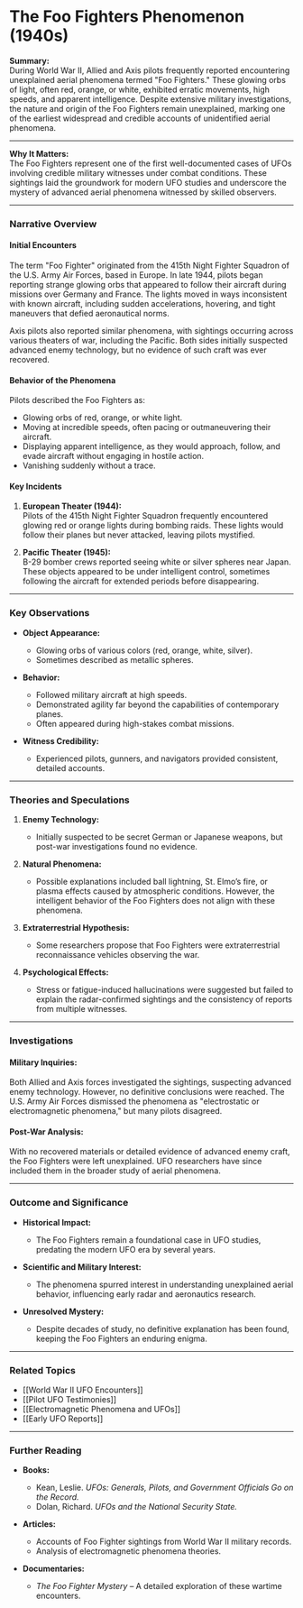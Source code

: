 # The Foo Fighters Phenomenon (1940s)

**Summary:**  
During World War II, Allied and Axis pilots frequently reported encountering unexplained aerial phenomena termed "Foo Fighters." These glowing orbs of light, often red, orange, or white, exhibited erratic movements, high speeds, and apparent intelligence. Despite extensive military investigations, the nature and origin of the Foo Fighters remain unexplained, marking one of the earliest widespread and credible accounts of unidentified aerial phenomena.

---

**Why It Matters:**  
The Foo Fighters represent one of the first well-documented cases of UFOs involving credible military witnesses under combat conditions. These sightings laid the groundwork for modern UFO studies and underscore the mystery of advanced aerial phenomena witnessed by skilled observers.

---

### **Narrative Overview**

#### **Initial Encounters**

The term "Foo Fighter" originated from the 415th Night Fighter Squadron of the U.S. Army Air Forces, based in Europe. In late 1944, pilots began reporting strange glowing orbs that appeared to follow their aircraft during missions over Germany and France. The lights moved in ways inconsistent with known aircraft, including sudden accelerations, hovering, and tight maneuvers that defied aeronautical norms.

Axis pilots also reported similar phenomena, with sightings occurring across various theaters of war, including the Pacific. Both sides initially suspected advanced enemy technology, but no evidence of such craft was ever recovered.

#### **Behavior of the Phenomena**

Pilots described the Foo Fighters as:

- Glowing orbs of red, orange, or white light.
- Moving at incredible speeds, often pacing or outmaneuvering their aircraft.
- Displaying apparent intelligence, as they would approach, follow, and evade aircraft without engaging in hostile action.
- Vanishing suddenly without a trace.

#### **Key Incidents**

1. **European Theater (1944):**  
    Pilots of the 415th Night Fighter Squadron frequently encountered glowing red or orange lights during bombing raids. These lights would follow their planes but never attacked, leaving pilots mystified.
    
2. **Pacific Theater (1945):**  
    B-29 bomber crews reported seeing white or silver spheres near Japan. These objects appeared to be under intelligent control, sometimes following the aircraft for extended periods before disappearing.
    

---

### **Key Observations**

- **Object Appearance:**
    
    - Glowing orbs of various colors (red, orange, white, silver).
    - Sometimes described as metallic spheres.
- **Behavior:**
    
    - Followed military aircraft at high speeds.
    - Demonstrated agility far beyond the capabilities of contemporary planes.
    - Often appeared during high-stakes combat missions.
- **Witness Credibility:**
    
    - Experienced pilots, gunners, and navigators provided consistent, detailed accounts.

---

### **Theories and Speculations**

1. **Enemy Technology:**
    
    - Initially suspected to be secret German or Japanese weapons, but post-war investigations found no evidence.
2. **Natural Phenomena:**
    
    - Possible explanations included ball lightning, St. Elmo’s fire, or plasma effects caused by atmospheric conditions. However, the intelligent behavior of the Foo Fighters does not align with these phenomena.
3. **Extraterrestrial Hypothesis:**
    
    - Some researchers propose that Foo Fighters were extraterrestrial reconnaissance vehicles observing the war.
4. **Psychological Effects:**
    
    - Stress or fatigue-induced hallucinations were suggested but failed to explain the radar-confirmed sightings and the consistency of reports from multiple witnesses.

---

### **Investigations**

#### **Military Inquiries:**

Both Allied and Axis forces investigated the sightings, suspecting advanced enemy technology. However, no definitive conclusions were reached. The U.S. Army Air Forces dismissed the phenomena as "electrostatic or electromagnetic phenomena," but many pilots disagreed.

#### **Post-War Analysis:**

With no recovered materials or detailed evidence of advanced enemy craft, the Foo Fighters were left unexplained. UFO researchers have since included them in the broader study of aerial phenomena.

---

### **Outcome and Significance**

- **Historical Impact:**
    
    - The Foo Fighters remain a foundational case in UFO studies, predating the modern UFO era by several years.
- **Scientific and Military Interest:**
    
    - The phenomena spurred interest in understanding unexplained aerial behavior, influencing early radar and aeronautics research.
- **Unresolved Mystery:**
    
    - Despite decades of study, no definitive explanation has been found, keeping the Foo Fighters an enduring enigma.

---

### **Related Topics**

- [[World War II UFO Encounters]]
- [[Pilot UFO Testimonies]]
- [[Electromagnetic Phenomena and UFOs]]
- [[Early UFO Reports]]

---

### **Further Reading**

- **Books:**
    
    - Kean, Leslie. _UFOs: Generals, Pilots, and Government Officials Go on the Record._
    - Dolan, Richard. _UFOs and the National Security State._
- **Articles:**
    
    - Accounts of Foo Fighter sightings from World War II military records.
    - Analysis of electromagnetic phenomena theories.
- **Documentaries:**
    
    - _The Foo Fighter Mystery_ – A detailed exploration of these wartime encounters.

